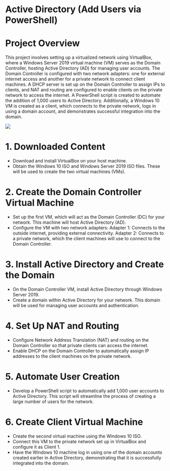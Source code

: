 # Active Directory (Add Users via PowerShell)
# Project Overview
This project involves setting up a virtualized network using VirtualBox, where a Windows Server 2019 virtual machine (VM) serves as the Domain Controller, hosting Active Directory (AD) for managing user accounts. The Domain Controller is configured with two network adapters: one for external internet access and another for a private network to connect client machines. A DHCP server is set up on the Domain Controller to assign IPs to clients, and NAT and routing are configured to enable clients on the private network to access the internet. A PowerShell script is created to automate the addition of 1,000 users to Active Directory. Additionally, a Windows 10 VM is created as a client, which connects to the private network, logs in using a domain account, and demonstrates successful integration into the domain.

![](https://github.com/user-attachments/assets/69411b4f-465c-49f8-b203-8bd0b2966625)
# 1. Downloaded Content 
- Download and install VirtualBox on your host machine.
- Obtain the Windows 10 ISO and Windows Server 2019 ISO files. These will be used to create the two virtual machines (VMs).
# 2. Create the Domain Controller Virtual Machine
- Set up the first VM, which will act as the Domain Controller (DC) for your network. This machine will host Active Directory (AD).
- Configure the VM with two network adapters:
Adapter 1: Connects to the outside internet, providing external connectivity.
Adapter 2: Connects to a private network, which the client machines will use to connect to the Domain Controller.
# 3. Install Active Directory and Create the Domain
- On the Domain Controller VM, install Active Directory through Windows Server 2019.
- Create a domain within Active Directory for your network. This domain will be used for managing user accounts and authentication.
# 4. Set Up NAT and Routing
- Configure Network Address Translation (NAT) and routing on the Domain Controller so that private clients can access the internet.
- Enable DHCP on the Domain Controller to automatically assign IP addresses to the client machines on the private network.
# 5. Automate User Creation
- Develop a PowerShell script to automatically add 1,000 user accounts to Active Directory. This script will streamline the process of creating a large number of users for the network.
# 6. Create Client Virtual Machine 
- Create the second virtual machine using the Windows 10 ISO.
- Connect this VM to the private network set up in VirtualBox and configure it as Client 1.
- Have the Windows 10 machine log in using one of the domain accounts created earlier in Active Directory, demonstrating that it is successfully integrated into the domain.
